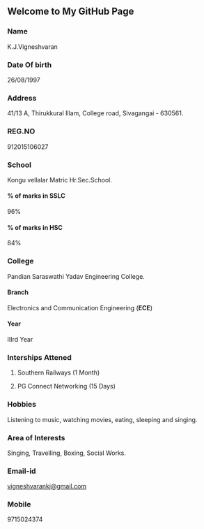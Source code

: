 ## Welcome to My GitHub Page

### Name 
K.J.Vigneshvaran

### Date Of birth
26/08/1997

### Address
41/13 A, Thirukkural Illam,
College road,
Sivagangai - 630561.

### REG.NO 
912015106027

### School 
Kongu vellalar Matric Hr.Sec.School.

#### % of marks in SSLC
96%

#### % of marks in HSC
84%

### College 
Pandian Saraswathi Yadav Engineering College.

#### Branch
Electronics and Communication Engineering (**ECE**)

#### Year
IIIrd Year

### Interships Attened
1) Southern Railways (1 Month)

2) PG Connect Networking (15 Days)

### Hobbies
Listening to music, watching movies, eating, sleeping and singing.

### Area of Interests
Singing, Travelling, Boxing, Social Works.

### Email-id
vigneshvarankj@gmail.com

### Mobile
9715024374

